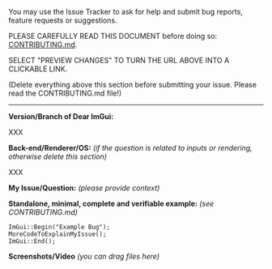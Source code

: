 You may use the Issue Tracker to ask for help and submit bug reports, feature requests or suggestions. 

PLEASE CAREFULLY READ THIS DOCUMENT before doing so:
[CONTRIBUTING.md](https://github.com/ocornut/imgui/blob/master/.github/CONTRIBUTING.md).

SELECT "PREVIEW CHANGES" TO TURN THE URL ABOVE INTO A CLICKABLE LINK.

(Delete everything above this section before submitting your issue. Please read the CONTRIBUTING.md file!)

----

**Version/Branch of Dear ImGui:**

XXX

**Back-end/Renderer/OS:** _(if the question is related to inputs or rendering, otherwise delete this section)_

XXX

**My Issue/Question:** _(please provide context)_

**Standalone, minimal, complete and verifiable example:** _(see CONTRIBUTING.md)_
```
ImGui::Begin("Example Bug");
MoreCodeToExplainMyIssue();
ImGui::End();
```

**Screenshots/Video** _(you can drag files here)_
